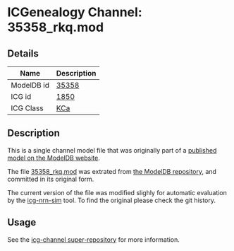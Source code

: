 # ICGenealogy Channel: 35358\_rkq.mod

## Details

Name | Description
---- | -----------
ModelDB id | [35358](http://senselab.med.yale.edu/ModelDB/ShowModel.cshtml?model=35358)
ICG id | [1850](http://icg.neurotheory.ox.ac.uk/channels/5/1850)
ICG Class | [KCa](http://icg.neurotheory.ox.ac.uk/channels/5)

## Description

This is a single channel model file that was originally part of a [published model on the ModelDB website](http://senselab.med.yale.edu/ModelDB/ShowModel.cshtml?model=35358).


The file [35358\_rkq.mod](35358_rkq.mod) was extrated from [the ModelDB repository](http://senselab.med.yale.edu/ModelDB/ShowModel.cshtml?model=35358), and committed in its original form.

The current version of the file was modified slighly for automatic evaluation by the [icg-nrn-sim](https://github.com/icgenealogy/icg-nrn-sim) tool. To find the original please check the git history.


## Usage

See the [icg-channel super-repository](https://github.com/icgenealogy/icg-channels) for more information.